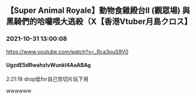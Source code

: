 ## 【Super Animal Royale】動物食雞殿台II (觀眾場) 與黑騎們的哈囉喂大逃殺（X【香港Vtuber月島クロス】
### 2021-10-31 13:00:08
https://www.youtube.com/watch?v=_Rca3ouS9V0
#### UgzdE5dRwahzIvWunkl4AaABAg
2:21:18 drop低for自己剪切片玩下用

wwwwww

